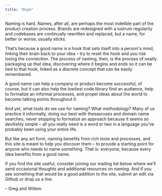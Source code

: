```yaml
---
title: "Onym"
---
```


Naming is hard. Names, after all, are perhaps the most
indelible part of the product creation process. Brands
are redesigned with a lustrum regularity and codebases are
continually rewritten and replaced, but a
name, for better or worse, usually sticks.

That’s because a good name is a hook that sets itself into a person's mind,
linking their brain back to your idea – try to reset the hook and you
risk losing the connection. The process of naming, then, is the process
of neatly packaging up that idea, discovering where it begins and ends 
so it can be tied to that hook, linked as a discrete concept that can 
be easily remembered.

A good name can help a company or product become successful, of
course, but it can also help the lowliest code library find an
audience, help to formalize an informal processes, and propel
ideas about the world to become talking points throughout it.

And yet, what tools do we use for naming? What methodology? Many
of us practice it informally, doing our best with thesauruses and
domain name searches, never stopping to formalize an approach because
it seems so devilishly simple – all you really need is a word or two
in a language you’ve probably been using your entire life.

But like any art form, naming benefits from rich tools and
processes, and this site is meant to help you discover them – to
provide a starting point for anyone who needs to name
something. That is: everyone, because every idea benefits from a good
name.

If you find the site useful, consider joining our mailing list below
where we’ll send occasional thoughts and additional
resources on naming. And if you see something that would be a good
addition to the site, submit an edit via Github or drop us a line.

– Greg and Willem
